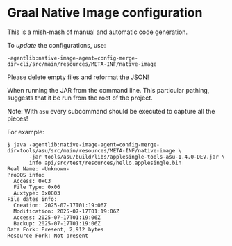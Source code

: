 # Graal Native Image configuration

This is a mish-mash of manual and automatic code generation.

To _update_ the configurations, use:

```declarative
-agentlib:native-image-agent=config-merge-dir=cli/src/main/resources/META-INF/native-image
```

Please delete empty files and reformat the JSON!

When running the JAR from the command line. This particular pathing, suggests that it be run from the root of the project.

Note: With `asu` every subcommand should be executed to capture all the pieces!

For example:

```shell
$ java -agentlib:native-image-agent=config-merge-dir=tools/asu/src/main/resources/META-INF/native-image \
       -jar tools/asu/build/libs/applesingle-tools-asu-1.4.0-DEV.jar \
       info api/src/test/resources/hello.applesingle.bin 
Real Name: -Unknown-
ProDOS info:
  Access: 0xC3
  File Type: 0x06
  Auxtype: 0x0803
File dates info:
  Creation: 2025-07-17T01:19:06Z
  Modification: 2025-07-17T01:19:06Z
  Access: 2025-07-17T01:19:06Z
  Backup: 2025-07-17T01:19:06Z
Data Fork: Present, 2,912 bytes
Resource Fork: Not present
```